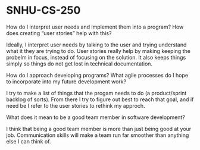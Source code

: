 # SNHU-CS-250

How do I interpret user needs and implement them into a program? How does creating “user stories” help with this?

Ideally, I interpret user needs by talking to the user and trying understand what it they are trying to do. User stories really help by making keeping the probelm in focus, instead of focusing on the solution. It also keeps things simply so things do not get lost in technical documentation. 

How do I approach developing programs? What agile processes do I hope to incorporate into my future development work?

I try to make a list of things that the progam needs to do (a product/sprint backlog of sorts). From there I try to figure out best to reach that goal, and if need be I refer to the user stories to rethink my approch. 

What does it mean to be a good team member in software development?

I think that being a good team member is more than just being good at your job. Communication skills will make a team run far smoother than anything else I can think of. 
